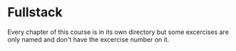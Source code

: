 # Fullstack
Every chapter of this course is in its own directory but some excercises are only named and don't have the excercise number on it.
